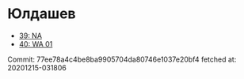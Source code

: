 # Юлдашев
- [39: NA](39.md)
- [40: WA 01](40.md)

Commit: 77ee78a4c4be8ba9905704da80746e1037e20bf4
 fetched at: 20201215-031806
